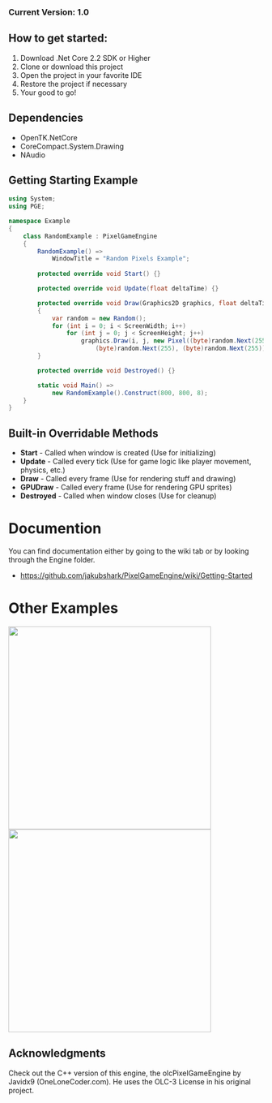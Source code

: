 ### Current Version: 1.0

## How to get started:
1. Download .Net Core 2.2 SDK or Higher
2. Clone or download this project
3. Open the project in your favorite IDE
4. Restore the project if necessary
5. Your good to go!

## Dependencies
* OpenTK.NetCore
* CoreCompact.System.Drawing
* NAudio

## Getting Starting Example
```c#
using System;
using PGE;

namespace Example
{
    class RandomExample : PixelGameEngine
    {
        RandomExample() =>
            WindowTitle = "Random Pixels Example";
    
        protected override void Start() {}

        protected override void Update(float deltaTime) {}

        protected override void Draw(Graphics2D graphics, float deltaTime)
        {
            var random = new Random();
            for (int i = 0; i < ScreenWidth; i++)
                for (int j = 0; j < ScreenHeight; j++)
                    graphics.Draw(i, j, new Pixel((byte)random.Next(255), 
                        (byte)random.Next(255), (byte)random.Next(255)));
        }

        protected override void Destroyed() {}

        static void Main() => 
            new RandomExample().Construct(800, 800, 8);
    }
}
```
## Built-in Overridable Methods
  * **Start** - Called when window is created (Use for initializing)
  * **Update** - Called every tick (Use for game logic like player movement, physics, etc.)
  * **Draw** - Called every frame (Use for rendering stuff and drawing)
  * **GPUDraw** - Called every frame (Use for rendering GPU sprites)
  * **Destroyed** - Called when window closes (Use for cleanup)
  
# Documention
You can find documentation either by going to the wiki tab or
by looking through the Engine folder.

* https://github.com/jakubshark/PixelGameEngine/wiki/Getting-Started

# Other Examples
<img src="https://i.imgur.com/SPTGHfe.gif" width="400"><img src="https://i.imgur.com/sgPtLmT.gif" width="400">

## Acknowledgments

Check out the C++ version of this engine, the olcPixelGameEngine by Javidx9 (OneLoneCoder.com). 
He uses the OLC-3 License in his original project.
